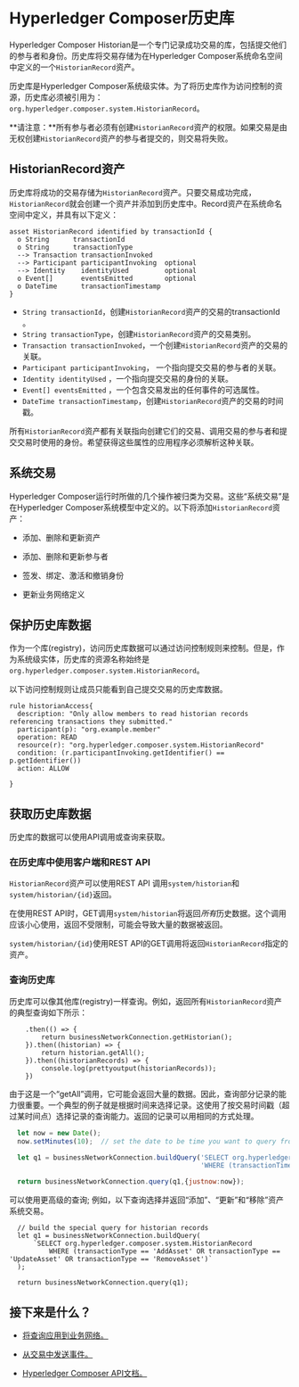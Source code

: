 # Hyperledger Composer历史库

Hyperledger Composer Historian是一个专门记录成功交易的库，包括提交他们的参与者和身份。历史库将交易存储为在Hyperledger Composer系统命名空间中定义的一个`HistorianRecord`资产。

历史库是Hyperledger Composer系统级实体。为了将历史库作为访问控制的资源，历史库必须被引用为：`org.hyperledger.composer.system.HistorianRecord`。

**请注意：**所有参与者必须有创建`HistorianRecord`资产的权限。如果交易是由无权创建`HistorianRecord`资产的参与者提交的，则交易将失败。

## HistorianRecord资产

历史库将成功的交易存储为`HistorianRecord`资产。只要交易成功完成，`HistorianRecord`就会创建一个资产并添加到历史库中。Record资产在系统命名空间中定义，并具有以下定义：
```
asset HistorianRecord identified by transactionId {
  o String      transactionId
  o String      transactionType
  --> Transaction transactionInvoked
  --> Participant participantInvoking  optional
  --> Identity    identityUsed         optional
  o Event[]       eventsEmitted        optional
  o DateTime      transactionTimestamp
}
```

- `String transactionId`，创建`HistorianRecord`资产的交易的transactionId 。
- `String transactionType`，创建`HistorianRecord`资产的交易类别。
- `Transaction transactionInvoked`，一个创建`HistorianRecord`资产的交易的关联。
- `Participant participantInvoking`， 一个指向提交交易的参与者的关联。
- `Identity identityUsed` ，一个指向提交交易的身份的关联。
- `Event[] eventsEmitted` ，一个包含交易发出的任何事件的可选属性。
- `DateTime transactionTimestamp`，创建`HistorianRecord`资产的交易的时间戳。

所有`HistorianRecord`资产都有关联指向创建它们的交易、调用交易的参与者和提交交易时使用的身份。希望获得这些属性的应用程序必须解析这种关联。

## 系统交易

Hyperledger Composer运行时所做的几个操作被归类为交易。这些“系统交易”是在Hyperledger Composer系统模型中定义的。以下将添加`HistorianRecord`资产：

- 添加、删除和更新资产

- 添加、删除和更新参与者

- 签发、绑定、激活和撤销身份

- 更新业务网络定义

## 保护历史库数据

作为一个库(registry)，访问历史库数据可以通过访问控制规则来控制。但是，作为系统级实体，历史库的资源名称始终是`org.hyperledger.composer.system.HistorianRecord`。

以下访问控制规则让成员只能看到自己提交交易的历史库数据。
```
rule historianAccess{
  description: "Only allow members to read historian records referencing transactions they submitted."
  participant(p): "org.example.member"
  operation: READ
  resource(r): "org.hyperledger.composer.system.HistorianRecord"
  condition: (r.participantInvoking.getIdentifier() == p.getIdentifier())
  action: ALLOW

}
```

## 获取历史库数据

历史库的数据可以使用API调用或查询来获取。

### 在历史库中使用客户端和REST API

`HistorianRecord`资产可以使用REST API 调用`system/historian`和`system/historian/{id}`返回。

在使用REST API时，GET调用`system/historian`将返回*所有*历史数据。这个调用应该小心使用，返回不受限制，可能会导致大量的数据被返回。

`system/historian/{id}`使用REST API的GET调用将返回`HistorianRecord`指定的资产。

### 查询历史库

历史库可以像其他库(registry)一样查询。例如，返回所有`HistorianRecord`资产的典型查询如下所示：
```
    .then(() => {       
        return businessNetworkConnection.getHistorian();
    }).then((historian) => {
        return historian.getAll();
    }).then((historianRecords) => {        
        console.log(prettyoutput(historianRecords));
    })
```

由于这是一个“getAll”调用，它可能会返回大量的数据。因此，查询部分记录的能力很重要。一个典型的例子就是根据时间来选择记录。这使用了按交易时间戳（超过某时间点）选择记录的查询能力。返回的记录可以用相同的方式处理。
```javascript
  let now = new Date();
  now.setMinutes(10);  // set the date to be time you want to query from

  let q1 = businessNetworkConnection.buildQuery('SELECT org.hyperledger.composer.system.HistorianRecord ' +
                                                'WHERE (transactionTimestamp > _$justnow)');   

  return businessNetworkConnection.query(q1,{justnow:now});
```

可以使用更高级的查询; 例如，以下查询选择并返回“添加”、“更新”和“移除”资产系统交易。
```
  // build the special query for historian records
  let q1 = businessNetworkConnection.buildQuery(
      `SELECT org.hyperledger.composer.system.HistorianRecord
          WHERE (transactionType == 'AddAsset' OR transactionType == 'UpdateAsset' OR transactionType == 'RemoveAsset')`
  );      

  return businessNetworkConnection.query(q1);
```

## 接下来是什么？

- [将查询应用到业务网络。](business-network_query.md)

- [从交易中发送事件。](business-network_publishing-events.md)

- [Hyperledger Composer API文档。](api/api-doc-index.md)

